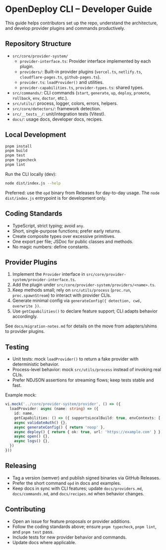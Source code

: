 # OpenDeploy CLI – Developer Guide

This guide helps contributors set up the repo, understand the architecture, and develop provider plugins and commands productively.

## Repository Structure

- `src/core/provider-system/`
  - `provider-interface.ts`: Provider interface implemented by each plugin.
  - `providers/`: Built-in provider plugins (`vercel.ts`, `netlify.ts`, `cloudflare-pages.ts`, `github-pages.ts`).
  - `provider.ts`: `loadProvider()` and utilities.
  - `provider-capabilities.ts`, `provider-types.ts`: shared types.
- `src/commands/`: CLI commands (`start`, `generate`, `up`, `deploy`, `promote`, `rollback`, `env`, `doctor`, etc.).
- `src/utils/`: process, logger, colors, errors, helpers.
- `src/core/detectors/`: framework detection.
- `src/__tests__/`: unit/integration tests (Vitest).
- `docs/`: usage docs, developer docs, recipes.

## Local Development

```bash
pnpm install
pnpm build
pnpm test
pnpm typecheck
pnpm lint
```

Run the CLI locally (dev):

```bash
node dist/index.js --help
```

Preferred: use the `opd` binary from Releases for day-to-day usage. The `node dist/index.js` entrypoint is for development only.

## Coding Standards

- TypeScript, strict typing; avoid `any`.
- Short, single-purpose functions; prefer early returns.
- Create composite types over excessive primitives.
- One export per file; JSDoc for public classes and methods.
- No magic numbers: define constants.

## Provider Plugins

1) Implement the `Provider` interface in `src/core/provider-system/provider-interface.ts`.
2) Add the plugin under `src/core/provider-system/providers/<name>.ts`.
3) Keep methods small; rely on `src/utils/process` (`proc.run`, `proc.spawnStream`) to interact with provider CLIs.
4) Generate minimal config via `generateConfig({ detection, cwd, overwrite })`.
5) Use `getCapabilities()` to declare feature support; CLI adapts behavior accordingly.

See `docs/migration-notes.md` for details on the move from adapters/shims to provider plugins.

## Testing

- Unit tests: mock `loadProvider()` to return a fake provider with deterministic behavior.
- Process-level behavior: mock `src/utils/process` instead of invoking real CLIs.
- Prefer NDJSON assertions for streaming flows; keep tests stable and fast.

Example mock:

```ts
vi.mock('../core/provider-system/provider', () => ({
  loadProvider: async (name: string) => ({
    id: name,
    getCapabilities: () => ({ supportsLocalBuild: true, envContexts: ['preview','production'] }),
    async validateAuth() {},
    async generateConfig() { return 'noop' },
    async deploy() { return { ok: true, url: 'https://example.com' } },
    async open() {},
    async logs() {},
  })
}))
```

## Releasing

- Tag a version (semver) and publish signed binaries via GitHub Releases.
- Prefer the short command `opd` in docs and examples.
- Keep docs in sync with CLI features; update `docs/providers.md`, `docs/commands.md`, and `docs/recipes.md` when behavior changes.

## Contributing

- Open an issue for feature proposals or provider additions.
- Follow the coding standards above; ensure `pnpm typecheck`, `pnpm lint`, and `pnpm test` pass.
- Include tests for new provider behavior and commands.
- Update docs where applicable.
